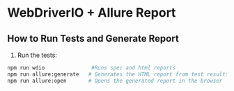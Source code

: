 # WebDriverIO + Allure Report

## How to Run Tests and Generate Report

1. Run the tests:

```bash
npm run wdio               #Runs spec and html reports
npm run allure:generate   # Generates the HTML report from test results
npm run allure:open       # Opens the generated report in the browser
